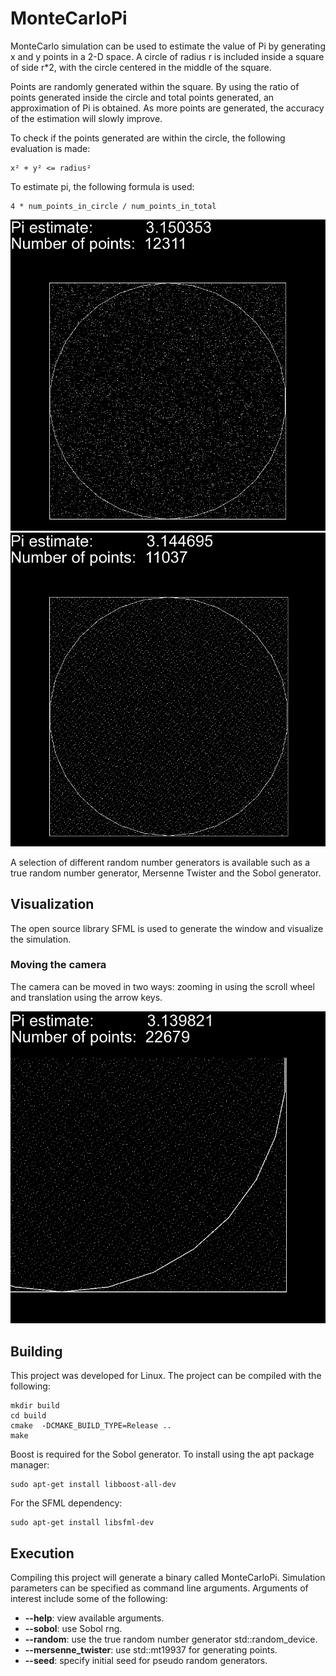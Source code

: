 # MonteCarloPi

MonteCarlo simulation can be used to estimate the value of Pi by generating x and y points in a 2-D space. A circle of radius r is included inside a square of side r*2, with the circle centered in the middle of the square. 

Points are randomly generated within the square.
By using the ratio of points generated inside the circle 
and total points generated, an approximation of Pi is obtained.
As more points are generated, the accuracy of the estimation 
will slowly improve. 

To check if the points generated are within the circle,
the following evaluation is made:

    x² + y² <= radius²

To estimate pi, the following formula is used:
    
    4 * num_points_in_circle / num_points_in_total


<p align="center">
    <img src="./resources/mersenne_twister.png" alt="picture of montecarlo simulation for calculating pi using mersenne twister "/>
    <img src="./resources/sobol.png" alt="picture of montecarlo simulation for calculating pi using sobol"/>
</p>

A selection of different random number generators is available such as a true random number generator, 
Mersenne Twister and the Sobol generator.
## Visualization
The open source library SFML is used to generate the window and visualize the simulation.
### Moving the camera
The camera can be moved in two ways: zooming in using the scroll wheel and 
translation using the arrow keys.

<p align="center">
    <img src="./resources/zoom_rng.png" alt="zoomed in photo of simulation"/>
</p>

## Building
This project was developed for Linux.
The project can be compiled with the following:

    mkdir build
    cd build
    cmake  -DCMAKE_BUILD_TYPE=Release ..
    make

Boost is required for the Sobol generator. To install using the apt package manager:

    sudo apt-get install libboost-all-dev

For the SFML dependency:
    
    sudo apt-get install libsfml-dev

## Execution

Compiling this project will generate a binary called MonteCarloPi.
Simulation parameters can be specified as command line arguments.
Arguments of interest include some of the following:

- **--help**: view available arguments.
- **--sobol**: use Sobol rng.
- **--random**: use the true random number generator std::random_device.
- **--mersenne_twister**: use std::mt19937 for generating points.
- **--seed**: specify initial seed for pseudo random generators.
